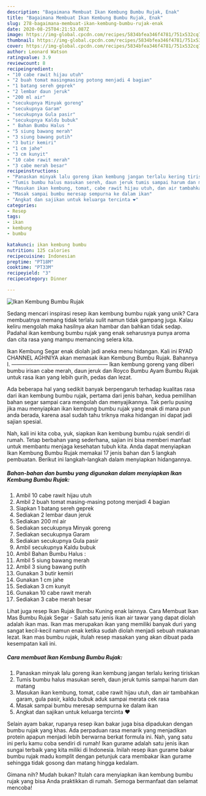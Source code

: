 ```yaml
---
description: "Bagaimana Membuat Ikan Kembung Bumbu Rujak, Enak"
title: "Bagaimana Membuat Ikan Kembung Bumbu Rujak, Enak"
slug: 278-bagaimana-membuat-ikan-kembung-bumbu-rujak-enak
date: 2020-08-25T04:21:53.087Z
image: https://img-global.cpcdn.com/recipes/5834bfea346f4781/751x532cq70/ikan-kembung-bumbu-rujak-foto-resep-utama.jpg
thumbnail: https://img-global.cpcdn.com/recipes/5834bfea346f4781/751x532cq70/ikan-kembung-bumbu-rujak-foto-resep-utama.jpg
cover: https://img-global.cpcdn.com/recipes/5834bfea346f4781/751x532cq70/ikan-kembung-bumbu-rujak-foto-resep-utama.jpg
author: Leonard Watson
ratingvalue: 3.9
reviewcount: 8
recipeingredient:
- "10 cabe rawit hijau utuh"
- "2 buah tomat masingmasing potong menjadi 4 bagian"
- "1 batang sereh geprek"
- "2 lembar daun jeruk"
- "200 ml air"
- "secukupnya Minyak goreng"
- "secukupnya Garam"
- "secukupnya Gula pasir"
- "secukupnya Kaldu bubuk"
- " Bahan Bumbu Halus "
- "5 siung bawang merah"
- "3 siung bawang putih"
- "3 butir kemiri"
- "1 cm jahe"
- "3 cm kunyit"
- "10 cabe rawit merah"
- "3 cabe merah besar"
recipeinstructions:
- "Panaskan minyak lalu goreng ikan kembung jangan terlalu kering tiriskan"
- "Tumis bumbu halus masukan sereh, daun jeruk tumis sampai harum dan matang"
- "Masukan ikan kembung, tomat, cabe rawit hijau utuh, dan air tambahkan garam, gula pasir, kaldu bubuk aduk sampai merata cek rasa"
- "Masak sampai bumbu meresap sempurna ke dalam ikan"
- "Angkat dan sajikan untuk keluarga tercinta ❤"
categories:
- Resep
tags:
- ikan
- kembung
- bumbu

katakunci: ikan kembung bumbu 
nutrition: 125 calories
recipecuisine: Indonesian
preptime: "PT18M"
cooktime: "PT33M"
recipeyield: "3"
recipecategory: Dinner

---
```



![Ikan Kembung Bumbu Rujak](https://img-global.cpcdn.com/recipes/5834bfea346f4781/751x532cq70/ikan-kembung-bumbu-rujak-foto-resep-utama.jpg)

Sedang mencari inspirasi resep ikan kembung bumbu rujak yang unik? Cara membuatnya memang tidak terlalu sulit namun tidak gampang juga. Kalau keliru mengolah maka hasilnya akan hambar dan bahkan tidak sedap. Padahal ikan kembung bumbu rujak yang enak seharusnya punya aroma dan cita rasa yang mampu memancing selera kita.

Ikan Kembung Segar enak diolah jadi aneka menu hidangan. Kali ini RYAD CHANNEL AGHNIYA akan memasak ikan Kembung Bumbu Rujak. Bahannya I. —————————————————— Ikan kembung goreng yang diberi bumbu irisan cabe merah, daun jeruk dan Royco Bumbu Ayam Bumbu Rujak untuk rasa ikan yang lebih gurih, pedas dan lezat.

Ada beberapa hal yang sedikit banyak berpengaruh terhadap kualitas rasa dari ikan kembung bumbu rujak, pertama dari jenis bahan, kedua pemilihan bahan segar sampai cara mengolah dan menyajikannya. Tak perlu pusing jika mau menyiapkan ikan kembung bumbu rujak yang enak di mana pun anda berada, karena asal sudah tahu triknya maka hidangan ini dapat jadi sajian spesial.


Nah, kali ini kita coba, yuk, siapkan ikan kembung bumbu rujak sendiri di rumah. Tetap berbahan yang sederhana, sajian ini bisa memberi manfaat untuk membantu menjaga kesehatan tubuh kita. Anda dapat menyiapkan Ikan Kembung Bumbu Rujak memakai 17 jenis bahan dan 5 langkah pembuatan. Berikut ini langkah-langkah dalam menyiapkan hidangannya.

<!--inarticleads1-->

##### Bahan-bahan dan bumbu yang digunakan dalam menyiapkan Ikan Kembung Bumbu Rujak:

1. Ambil 10 cabe rawit hijau utuh
1. Ambil 2 buah tomat masing-masing potong menjadi 4 bagian
1. Siapkan 1 batang sereh geprek
1. Sediakan 2 lembar daun jeruk
1. Sediakan 200 ml air
1. Sediakan secukupnya Minyak goreng
1. Sediakan secukupnya Garam
1. Sediakan secukupnya Gula pasir
1. Ambil secukupnya Kaldu bubuk
1. Ambil  Bahan Bumbu Halus :
1. Ambil 5 siung bawang merah
1. Ambil 3 siung bawang putih
1. Gunakan 3 butir kemiri
1. Gunakan 1 cm jahe
1. Sediakan 3 cm kunyit
1. Gunakan 10 cabe rawit merah
1. Sediakan 3 cabe merah besar


Lihat juga resep Ikan Rujak Bumbu Kuning enak lainnya. Cara Membuat Ikan Mas Bumbu Rujak Segar - Salah satu jenis ikan air tawar yang dapat diolah adalah ikan mas. Ikan mas merupakan ikan yang memiliki banyak duri yang sangat kecil-kecil namun enak ketika sudah diolah menjadi sebuah makanan lezat. Ikan mas bumbu rujak, itulah resep masakan yang akan dibuat pada kesempatan kali ini. 

<!--inarticleads2-->

##### Cara membuat Ikan Kembung Bumbu Rujak:

1. Panaskan minyak lalu goreng ikan kembung jangan terlalu kering tiriskan
1. Tumis bumbu halus masukan sereh, daun jeruk tumis sampai harum dan matang
1. Masukan ikan kembung, tomat, cabe rawit hijau utuh, dan air tambahkan garam, gula pasir, kaldu bubuk aduk sampai merata cek rasa
1. Masak sampai bumbu meresap sempurna ke dalam ikan
1. Angkat dan sajikan untuk keluarga tercinta ❤


Selain ayam bakar, rupanya resep ikan bakar juga bisa dipadukan dengan bumbu rujak yang khas. Ada perpaduan rasa menarik yang menjadikan protein apapun menjadi lebih berwarna berkat formula ini. Nah, yang satu ini perlu kamu coba sendiri di rumah! Ikan gurame adalah satu jenis ikan sungai terbaik yang kita miliki di Indonesia. Inilah resep ikan gurame bakar bumbu rujak madu komplit dengan petunjuk cara membakar ikan gurame sehingga tidak gosong dan matang hingga kedalam. 

Gimana nih? Mudah bukan? Itulah cara menyiapkan ikan kembung bumbu rujak yang bisa Anda praktikkan di rumah. Semoga bermanfaat dan selamat mencoba!
